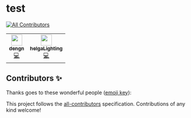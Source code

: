 # test
<!-- ALL-CONTRIBUTORS-BADGE:START - Do not remove or modify this section -->
[![All Contributors](https://img.shields.io/badge/all_contributors-2-orange.svg?style=flat-square)](#contributors-)
<!-- ALL-CONTRIBUTORS-BADGE:END -->


<!-- ALL-CONTRIBUTORS-LIST:START - Do not remove or modify this section -->
<!-- prettier-ignore-start -->
<!-- markdownlint-disable -->
<table>
  <tr>
    <td align="center"><a href="https://github.com/dengn"><img src="https://avatars.githubusercontent.com/u/4965857?v=4?s=30" width="30px;" alt=""/><br /><sub><b>dengn</b></sub></a><br /><a href="https://github.com/dengn/test/commits?author=dengn" title="Code">💻</a></td>
    <td align="center"><a href="https://github.com/helgaLighting"><img src="https://avatars.githubusercontent.com/u/101632567?v=4?s=30" width="30px;" alt=""/><br /><sub><b>helgaLighting</b></sub></a><br /><a href="https://github.com/dengn/test/commits?author=helgaLighting" title="Code">💻</a></td>
  </tr>
</table>

<!-- markdownlint-restore -->
<!-- prettier-ignore-end -->

<!-- ALL-CONTRIBUTORS-LIST:END -->

## Contributors ✨

Thanks goes to these wonderful people ([emoji key](https://allcontributors.org/docs/en/emoji-key)):

<!-- ALL-CONTRIBUTORS-LIST:START - Do not remove or modify this section -->
<!-- prettier-ignore-start -->
<!-- markdownlint-disable -->
<!-- markdownlint-restore -->
<!-- prettier-ignore-end -->
<!-- ALL-CONTRIBUTORS-LIST:END -->

This project follows the [all-contributors](https://github.com/all-contributors/all-contributors) specification. Contributions of any kind welcome!